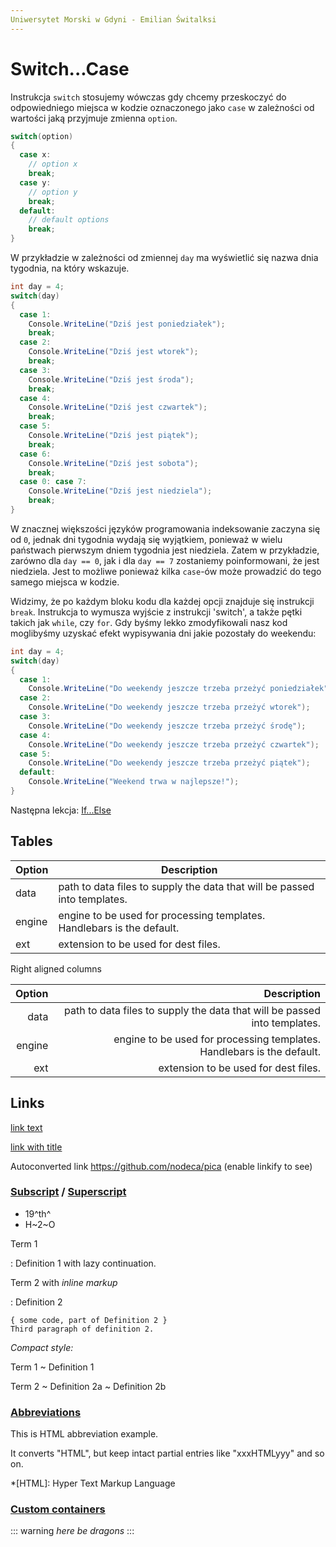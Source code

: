 ```yaml
---
Uniwersytet Morski w Gdyni - Emilian Świtalksi
---
```


# Switch...Case

Instrukcja `switch` stosujemy wówczas gdy chcemy przeskoczyć do odpowiedniego miejsca w kodzie oznaczonego jako `case`
w zależności od wartości jaką przyjmuje zmienna `option`.

``` c#
switch(option) 
{
  case x:
    // option x
    break;
  case y:
    // option y
    break;
  default:
    // default options
    break;
}
```

W przykładzie w zależności od zmiennej `day` ma wyświetlić się nazwa dnia tygodnia, na który wskazuje.

``` c#
int day = 4;
switch(day) 
{
  case 1:
    Console.WriteLine("Dziś jest poniedziałek");
    break;
  case 2:
    Console.WriteLine("Dziś jest wtorek");
    break;
  case 3:
    Console.WriteLine("Dziś jest środa");
    break;
  case 4:
    Console.WriteLine("Dziś jest czwartek");
    break;
  case 5:
    Console.WriteLine("Dziś jest piątek");
    break;
  case 6:
    Console.WriteLine("Dziś jest sobota");
    break;
  case 0: case 7:
    Console.WriteLine("Dziś jest niedziela");
    break;
}
```
W znacznej większości języków programowania indeksowanie zaczyna się od `0`, jednak dni tygodnia wydają się wyjątkiem, ponieważ w wielu państwach pierwszym dniem tygodnia jest niedziela. Zatem w przykładzie, zarówno dla `day == 0`, jak i dla `day == 7` zostaniemy poinformowani, że jest niedziela. Jest to możliwe ponieważ kilka `case`-ów  może prowadzić do tego samego miejsca w kodzie.

Widzimy, że po każdym bloku kodu dla każdej opcji znajduje się instrukcji `break`. Instrukcja to wymusza wyjście z instrukcji 'switch', a także pętki takich jak `while`, czy `for`. Gdy byśmy lekko zmodyfikowali nasz kod moglibyśmy uzyskać efekt wypisywania dni jakie pozostały do weekendu:

``` c#
int day = 4;
switch(day)
{
  case 1:
    Console.WriteLine("Do weekendy jeszcze trzeba przeżyć poniedziałek");
  case 2:
    Console.WriteLine("Do weekendy jeszcze trzeba przeżyć wtorek");
  case 3:
    Console.WriteLine("Do weekendy jeszcze trzeba przeżyć środę");
  case 4:
    Console.WriteLine("Do weekendy jeszcze trzeba przeżyć czwartek");
  case 5:
    Console.WriteLine("Do weekendy jeszcze trzeba przeżyć piątek");
  default: 
    Console.WriteLine("Weekend trwa w najlepsze!");
}
```

Następna lekcja:
[If...Else](http://nodeca.github.io/pica/demo/)


## Tables

| Option | Description |
| ------ | ----------- |
| data   | path to data files to supply the data that will be passed into templates. |
| engine | engine to be used for processing templates. Handlebars is the default. |
| ext    | extension to be used for dest files. |

Right aligned columns

| Option | Description |
| ------:| -----------:|
| data   | path to data files to supply the data that will be passed into templates. |
| engine | engine to be used for processing templates. Handlebars is the default. |
| ext    | extension to be used for dest files. |


## Links

[link text](http://dev.nodeca.com)

[link with title](http://nodeca.github.io/pica/demo/ "title text!")

Autoconverted link https://github.com/nodeca/pica (enable linkify to see)




### [Subscript](https://github.com/markdown-it/markdown-it-sub) / [Superscript](https://github.com/markdown-it/markdown-it-sup)

- 19^th^
- H~2~O




Term 1

:   Definition 1
with lazy continuation.

Term 2 with *inline markup*

:   Definition 2

    { some code, part of Definition 2 }
    Third paragraph of definition 2.

_Compact style:_

Term 1
  ~ Definition 1

Term 2
  ~ Definition 2a
  ~ Definition 2b


### [Abbreviations](https://github.com/markdown-it/markdown-it-abbr)

This is HTML abbreviation example.

It converts "HTML", but keep intact partial entries like "xxxHTMLyyy" and so on.

*[HTML]: Hyper Text Markup Language

### [Custom containers](https://github.com/markdown-it/markdown-it-container)

::: warning
*here be dragons*
:::
